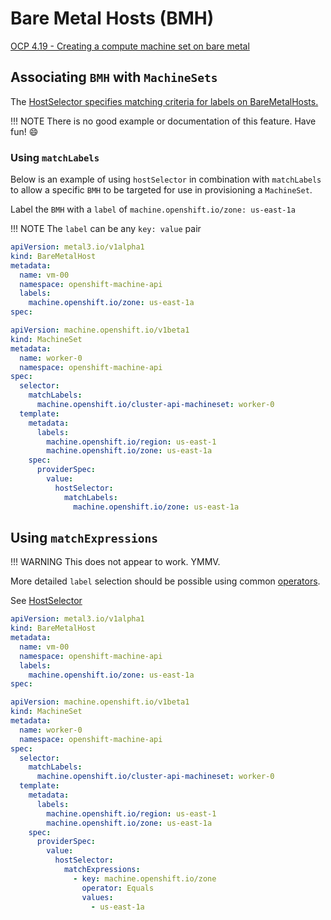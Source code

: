# Bare Metal Hosts (BMH)

[OCP 4.19 - Creating a compute machine set on bare metal](https://docs.redhat.com/en/documentation/openshift_container_platform/4.19/html/machine_management/managing-compute-machines-with-the-machine-api#machineset-yaml-vsphere_creating-machineset-bare-metal)

## Associating `BMH` with `MachineSets`

The [HostSelector specifies matching criteria for labels on BareMetalHosts.](https://pkg.go.dev/github.com/openshift/cluster-api-provider-baremetal/pkg/apis/baremetal/v1alpha1#HostSelectorRequirement)

!!! NOTE
    There is no good example or documentation of this feature. Have fun! :smile:

### Using `matchLabels`

Below is an example of using `hostSelector` in combination with `matchLabels` to allow a specific `BMH` to be targeted for use in provisioning a `MachineSet`.

Label the `BMH` with a `label` of `machine.openshift.io/zone: us-east-1a`

!!! NOTE
    The `label` can be any `key: value` pair

```yaml hl_lines="7"
apiVersion: metal3.io/v1alpha1
kind: BareMetalHost
metadata:
  name: vm-00
  namespace: openshift-machine-api
  labels:
    machine.openshift.io/zone: us-east-1a
spec:
```

```yaml hl_lines="18-20"
apiVersion: machine.openshift.io/v1beta1
kind: MachineSet
metadata:
  name: worker-0
  namespace: openshift-machine-api
spec:
  selector:
    matchLabels:
      machine.openshift.io/cluster-api-machineset: worker-0
  template:
    metadata:
      labels:
        machine.openshift.io/region: us-east-1
        machine.openshift.io/zone: us-east-1a
    spec:
      providerSpec:
        value:
          hostSelector:
            matchLabels:
              machine.openshift.io/zone: us-east-1a
```

## Using `matchExpressions`

!!! WARNING
    This does not appear to work. YMMV.

More detailed `label` selection should be possible using common [operators](https://pkg.go.dev/k8s.io/apimachinery/pkg/selection#Operator).

See [HostSelector](https://pkg.go.dev/github.com/openshift/cluster-api-provider-baremetal/pkg/apis/baremetal/v1alpha1#HostSelector)

```yaml hl_lines="7"
apiVersion: metal3.io/v1alpha1
kind: BareMetalHost
metadata:
  name: vm-00
  namespace: openshift-machine-api
  labels:
    machine.openshift.io/zone: us-east-1a
spec:
```

```yaml hl_lines="18-23"
apiVersion: machine.openshift.io/v1beta1
kind: MachineSet
metadata:
  name: worker-0
  namespace: openshift-machine-api
spec:
  selector:
    matchLabels:
      machine.openshift.io/cluster-api-machineset: worker-0
  template:
    metadata:
      labels:
        machine.openshift.io/region: us-east-1
        machine.openshift.io/zone: us-east-1a
    spec:
      providerSpec:
        value:
          hostSelector:
            matchExpressions:
              - key: machine.openshift.io/zone
                operator: Equals
                values:
                  - us-east-1a
```
